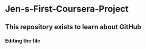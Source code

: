 # Jen-s-First-Coursera-Project

## This repository exists to learn about GitHub

### Editing the file
